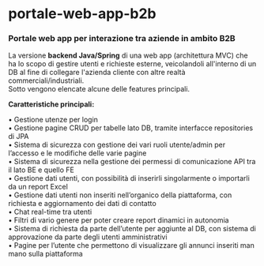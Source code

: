 # portale-web-app-b2b

<h3>Portale web app per interazione tra aziende in ambito B2B</h3>

La versione <b>backend Java/Spring</b> di una web app (architettura MVC) che ha lo scopo di gestire utenti e richieste esterne, veicolandoli all'interno di un DB al fine di collegare l'azienda cliente con altre realtà commerciali/industriali.<br>
Sotto vengono elencate alcune delle features principali.

<b>Caratteristiche principali:</b>

  • Gestione utenze per login<br>
  • Gestione pagine CRUD per tabelle lato DB, tramite interfacce repositories di JPA<br>
  • Sistema di sicurezza con gestione dei vari ruoli utente/admin per l’accesso e le modifiche delle varie pagine<br>
  • Sistema di sicurezza nella gestione dei permessi di comunicazione API tra il lato BE e quello FE<br>
  • Gestione dati utenti, con possibilità di inserirli singolarmente o importarli da un report Excel<br>
  • Gestione dati utenti non inseriti nell’organico della piattaforma, con richiesta e aggiornamento dei dati di contatto<br>
  • Chat real-time tra utenti<br>
  • Filtri di vario genere per poter creare report dinamici in autonomia<br>
  • Sistema di richiesta da parte dell’utente per aggiunte al DB, con sistema di approvazione da parte degli utenti amministrativi<br>
  • Pagine per l’utente che permettono di visualizzare gli annunci inseriti man mano sulla piattaforma<br>

